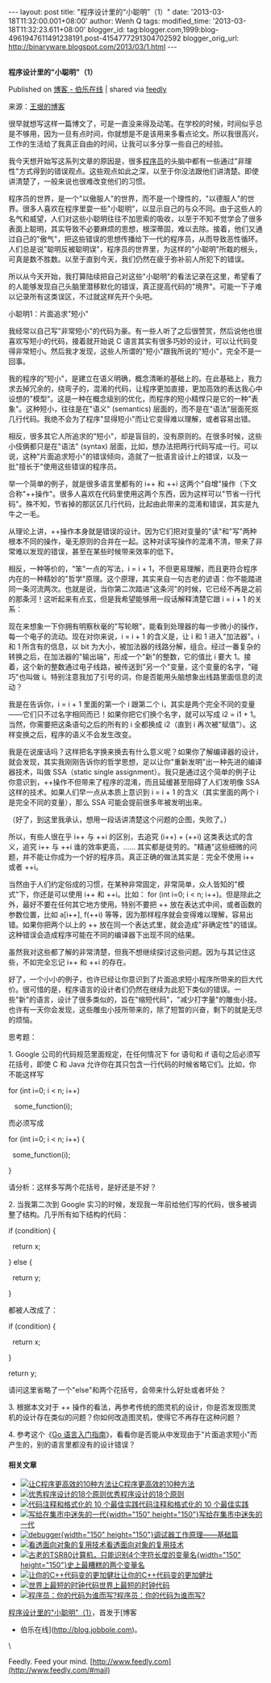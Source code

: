 --- layout: post title: "程序设计里的“小聪明”（1）" date:
'2013-03-18T11:32:00.001+08:00' author: Wenh Q tags: modified\_time:
'2013-03-18T11:32:23.611+08:00' blogger\_id:
tag:blogger.com,1999:blog-4961947611491238191.post-4154777291304702592
blogger\_orig\_url: http://binaryware.blogspot.com/2013/03/1.html ---
\
 
<div class="article">

<div class="header">

**程序设计里的"小聪明"（1）**

</div>

<div class="source">

Published on [博客 -
伯乐在线](http://blog.jobbole.com/36078/?utm_source=rss&utm_medium=rss&utm_campaign=%25e7%25a8%258b%25e5%25ba%258f%25e8%25ae%25be%25e8%25ae%25a1%25e9%2587%258c%25e7%259a%2584%25e5%25b0%258f%25e8%2581%25aa%25e6%2598%258e%25ef%25bc%25881%25ef%25bc%2589)
| shared via [feedly](http://www.feedly.com)

</div>

<div>

来源：[王垠的博客](http://blog.sina.com.cn/s/blog_5d90e82f0101j529.html)

<span>很早就想写这样一篇博文了，可是一直没来得及动笔。在学校的时候，时间似乎总是不够用，因为一旦有点时间，你就想是不是该用来多看点论文。所以我很高兴，工作的生活给了我真正自由的时间，让我可以多分享一些自己的经验。</span>

<span>我今天想开始写这系列文章的原因是，很多<span>[程序员](http://blog.jobbole.com/821/ "程序员的本质")</span>的头脑中都有一些通过"非理性"方式得到的错误观点。这些观点如此之深，以至于你没法跟他们讲清楚。即使讲清楚了，一般来说也很难改变他们的习惯。</span>

<span>程序员的世界，是一个"以傲服人"的世界，而不是一个理性的，"以德服人"的世界。很多人喜欢在程序里耍一些"小聪明"，以显示自己的与众不同。由于这些人的名气和威望，人们对这些小聪明往往不加思索的吸收，以至于不知不觉学会了很多表面上聪明，其实导致不必要麻烦的思想，根深蒂固，难以去除。接着，他们又通过自己的"傲气"，把这些错误的思想传播给下一代的程序员，从而导致恶性循环。人们总是说"聪明反被聪明误"，程序员的世界里，为这样的"小聪明"所栽的根头，可真是数不胜数。以至于直到今天，我们仍然在疲于弥补前人所犯下的错误。</span>

<span>所以从今天开始，我打算陆续把自己对这些"小聪明"的看法记录在这里，希望看了的人能够发现自己头脑里潜移默化的错误，真正提高代码的"境界"。可能一下子难以记录所有这类误区，不过就这样先开个头吧。</span>

<span>小聪明1：片面追求"短小"</span>

<span>我经常以自己写"非常短小"的代码为豪。有一些人听了之后很赞赏，然后说他也很喜欢写短小的代码，接着就开始说
C
语言其实有很多巧妙的设计，可以让代码变得非常短小。然后我才发现，这些人所谓的"短小"跟我所说的"短小"，完全不是一回事。</span>

<span>我的程序的"短小"，是建立在语义明确，概念清晰的基础上的。在此基础上，我力求去掉冗余的，绕弯子的，混淆的代码，让程序更加直接，更加高效的表达我心中设想的"模型"。这是一种在概念级别的优化，而程序的短小精悍只是它的一种"表象"。这种短小，往往是在"语义"
(semantics)
层面的，而不是在"语法"层面死抠几行代码。我绝不会为了程序"显得短小"而让它变得难以理解，或者容易出错。</span>

<span>相反，很多其它人所追求的"短小"，却是盲目的，没有原则的。在很多时候，这些小伎俩都只是在"语法"
(syntax)
层面，比如，想办法把两行代码写成一行。可以说，这种"片面追求短小"的错误倾向，造就了一批语言设计上的错误，以及一批"擅长于"使用这些错误的程序员。</span>

<span>举一个简单的例子，就是很多语言里都有的 i++ 和 ++i
这两个"自增"操作（下文合称"++操作"。很多人喜欢在代码里使用这两个东西，因为这样可以"节省一行代码"。殊不知，节省掉的那区区几行代码，比起由此带来的混淆和错误，其实是九牛之一毛。</span>

<span>从理论上讲，++操作本身就是错误的设计。因为它们把对变量的"读"和"写"两种根本不同的操作，毫无原则的合并在一起。这种对读写操作的混淆不清，带来了非常难以发现的错误，甚至在某些时候带来效率的低下。</span>

<span>相反，一种等价的，"笨"一点的写法，i = i +
1，不但更易理解，而且更符合程序内在的一种精妙的"哲学"原理。这个原理，其实来自一句古老的谚语：你不能踏进同一条河流两次。也就是说，当你第二次踏进"这条河"的时候，它已经不再是之前的那条河！这听起来有点玄，但是我希望能够用一段话解释清楚它跟
i = i + 1 的关系：</span>

<span>现在来想象一下你拥有明察秋毫的"写轮眼"，能看到处理器的每一步微小的操作，每一个电子的流动。现在对你来说，i
= i + 1 的含义是，让 i 和 1 进入"加法器"。i 和 1 所含有的信息，以 bit
为大小，被加法器的线路分解，组合。经过一番复杂的转换之后，在加法器的"输出端"，形成一个"新"的整数，它的值比
i 要大
1。接着，这个新的整数通过电子线路，被传送到"另一个"变量，这个变量的名字，"碰巧"也叫做
i。特别注意我加了引号的词，你是否能用头脑想象出线路里面信息的流动？</span>

<span>我是在告诉你，i = i + 1 里面的第一个 i 跟第二个
i，其实是两个完全不同的变量——它们只不过名字相同而已！如果你把它们换个名字，就可以写成
i2 = i1 + 1。当然，你需要把这条语句之后的所有的 i 全都换成 i2（直到 i
再次被"赋值"）。这样变换之后，程序的语义不会发生改变。</span>

<span>我是在说废话吗？这样把名字换来换去有什么意义呢？如果你了解编译器的设计，就会发现，其实我刚刚告诉你的哲学思想，足以让你"重新发明"出一种先进的编译器技术，叫做
SSA（static single
assignment）。我只是通过这个简单的例子让你意识到，++操作不但带来了程序的混淆，而且延缓甚至阻碍了人们发明像
SSA 这样的技术。如果人们早一点从本质上意识到 i = i + 1
的含义（其实里面的两个 i 是完全不同的变量），那么 SSA
可能会提前很多年被发明出来。</span>

<span>（好了，到这里我承认，想用一段话讲清楚这个问题的企图，失败了。）</span>

<span>所以，有些人很在乎 i++ 与 ++i 的区别，去追究 (i++) + (++i)
这类表达式的含义，追究 i++ 与 ++i 谁的效率更高，……
其实都是徒劳的。"精通"这些细微的问题，并不能让你成为一个好的程序员。真正正确的做法其实是：完全不使用
i++ 或者 ++i。</span>

<span>当然由于人们约定俗成的习惯，在某种非常固定，非常简单，众人皆知的"模式"下，你还是可以使用
i++ 和 ++i。比如： for (int i=0; i &lt; n;
i++)。</span>但是除此之外，最好不要在任何其它地方使用。特别不要把 ++
放在表达式中间，或者函数的参数位置，比如 a\[i++\], f(++i)
等等，因为那样程序就会变得难以理解，容易出错。如果你把两个以上的 ++
放在同一个表达式里，就会造成"非确定性"的错误。这种错误会造成程序可能在不同的编译器下出现不同的结果。

<span>虽然我对这些都了解的非常清楚，但我不想继续探讨这些问题。因为与其记住这些，不如完全忘记
i++ 和 ++i 的存在。</span>

<span>好了，一个小小的例子，也许已经让你意识到了片面追求短小程序所带来的巨大代价。很可惜的是，程序语言的设计者们仍然在继续为此犯下类似的错误。一些"新"的语言，设计了很多类似的，旨在"缩短代码"，"减少打字量"的雕虫小技。也许有一天你会发现，这些雕虫小技所带来的，除了短暂的兴奋，剩下的就是无尽的烦恼。</span>

<span>思考题：</span>

<span>1. Google 公司的代码规范里面规定，在任何情况下 for 语句和 if
语句之后必须写花括号，即使 C 和 Java
允许你在其只包含一行代码的时候省略它们。比如，你不能这样写</span>

<span>for (int i=0; i &lt; n; i++)</span>

<span>   some\_function(i);</span>

<span>而必须写成</span>

<span>for (int i=0; i &lt; n; i++) {</span>

<span>  some\_function(i);</span>

<span>}</span>

请分析：这样多写两个花括号，是好还是不好？

2\. 当我第二次到 Google
实习的时候，发现我一年前给他们写的代码，很多被调整了结构。几乎所有如下结构的代码：

if (condition) {

<span>  return x;</span>

<span>} else {</span>

<span>  return y;</span>

<span>}</span>

<span>都被人改成了：</span>

<span>if (condition) {</span>

<span>  return x;</span>

<span>}</span>

<span>return y;</span>

<span>请问这里省略了一个"else"和两个花括号，会带来什么好处或者坏处？</span>

<span>3. 根据本文对于 ++
操作的看法，再参考传统的图灵机的设计，你是否发现图灵机的设计存在类似的问题？你如何改造图灵机，使得它不再存在这种问题？</span>

<span>4. 参考这个《[Go
语言入门指南](http://tour.golang.org/)》，看看你是否能从中发现由于"片面追求短小"而产生的，别的语言里都没有的设计错误？</span>

#### 相关文章

-   [![让C程序更高效的10种方法](http://www.jobbole.net/wp-content/uploads/2013/02/fibonacci-recursion-tree-300x174-150x150.png)](http://blog.jobbole.com/1198/)[让C程序更高效的10种方法](http://blog.jobbole.com/1198/)
-   [![优秀程序设计的18个原则](http://blog.jobbole.com/wp-content/uploads/2011/11/programming-languages.png)](http://blog.jobbole.com/4617/)[优秀程序设计的18个原则](http://blog.jobbole.com/4617/)
-   [![代码注释和格式化的 10
    个最佳实践](http://blog.jobbole.com/wp-content/uploads/2011/11/Web-Coding.png)](http://blog.jobbole.com/15973/)[代码注释和格式化的
    10 个最佳实践](http://blog.jobbole.com/15973/)
-   [![写给在集市中迷失的一代](http://blog.jobbole.com/wp-content/uploads/2012/08/A-Generation-Lost-in-the-Bazaar-150x150.jpg){width="150"
    height="150"}](http://blog.jobbole.com/25748/)[写给在集市中迷失的一代](http://blog.jobbole.com/25748/)
-   [![debugger](http://blog.jobbole.com/wp-content/uploads/2012/07/debugger-150x150.jpg){width="150"
    height="150"}](http://blog.jobbole.com/23463/)[调试器工作原理——基础篇](http://blog.jobbole.com/23463/)
-   [![看透面向对象的复用技术](http://blog.jobbole.com/wp-content/uploads/2011/11/software-development-logo.jpg)](http://blog.jobbole.com/29185/)[看透面向对象的复用技术](http://blog.jobbole.com/29185/)
-   [![古老的TSR80计算机，只能识别4个字符长度的变量名](http://blog.jobbole.com/wp-content/uploads/2012/04/tsr80-150x150.jpg){width="150"
    height="150"}](http://blog.jobbole.com/18304/)[史上最糟糕的两个变量名](http://blog.jobbole.com/18304/)
-   [![让你的C++代码变的更加健壮](http://blog.jobbole.com/wp-content/uploads/2011/11/eclipse-C++-logo.jpg)](http://blog.jobbole.com/4622/)[让你的C++代码变的更加健壮](http://blog.jobbole.com/4622/)
-   [![世界上最短的时钟代码](http://blog.jobbole.com/wp-content/plugins/wordpress-23-related-posts-plugin/static/thumbs/0.jpg)](http://blog.jobbole.com/1525/)[世界上最短的时钟代码](http://blog.jobbole.com/1525/)
-   [![程序员：你的代码为谁而写?](http://blog.jobbole.com/wp-content/plugins/wordpress-23-related-posts-plugin/static/thumbs/6.jpg)](http://blog.jobbole.com/355/)[程序员：你的代码为谁而写?](http://blog.jobbole.com/355/)

[程序设计里的"小聪明"（1）](http://blog.jobbole.com/36078/)，首发于[博客
- 伯乐在线](http://blog.jobbole.com)。

</div>

\

</div>

<div class="footer">

Feedly. Feed your mind.
[http://www.feedly.com](http://www.feedly.com/#mail)

</div>
